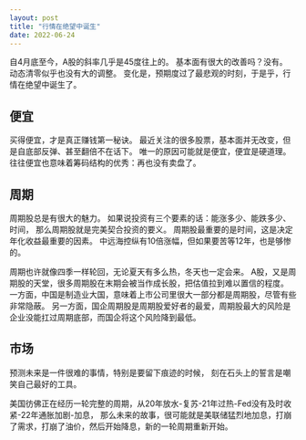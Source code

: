 ```yaml
---
layout: post
title: "行情在绝望中诞生"
date: 2022-06-24
---
```


自4月底至今，A股的斜率几乎是45度往上的。
基本面有很大的改善吗？没有。
动态清零似乎也没有大的调整。
变化是，预期度过了最悲观的时刻，于是乎，行情在绝望中诞生了。

## 便宜
买得便宜，才是真正赚钱第一秘诀。
最近关注的很多股票，基本面并无改变，但是自底部反弹、甚至翻倍不在话下。
唯一的原因可能就是便宜，便宜是硬道理。
往往便宜也意味着筹码结构的优秀：再也没有卖盘了。

## 周期
周期股总是有很大的魅力。
如果说投资有三个要素的话：能涨多少、能跌多少、时间，
那么周期股就是完美契合投资的要义。
周期股最重要的是时间，这是决定年化收益最重要的因素。
中远海控纵有10倍涨幅，但如果要苦等12年，也是够惨的。

周期也许就像四季一样轮回，无论夏天有多么热，冬天也一定会来。
A股，又是周期股的天堂，很多周期股在末期会被当作成长股，把估值拉到难以置信的程度。
一方面，中国是制造业大国，意味着上市公司里很大一部分都是周期股，尽管有些非常隐蔽。
另一方面，国企周期股是周期股爱好者的最爱，周期股最大的风险是企业没能扛过周期底部，而国企将这个风险降到最低。

## 市场
预测未来是一件很难的事情，特别是要留下痕迹的时候，
刻在石头上的誓言是嘲笑自己最好的工具。

美国彷佛正在经历一轮完整的周期，从20年放水-复苏-21年过热-Fed没有及时收紧-22年通胀加剧-加息，
那么未来的故事，很可能就是美联储猛烈地加息，打崩了需求，打崩了油价，然后开始降息，新的一轮周期重新开始。